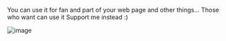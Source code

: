 
You can use it for fan and part of your web page and other things...
Those who want can use it
Support me instead :)

![image](https://github.com/user-attachments/assets/6f23eb12-5105-470f-b567-0115efb1f908)
